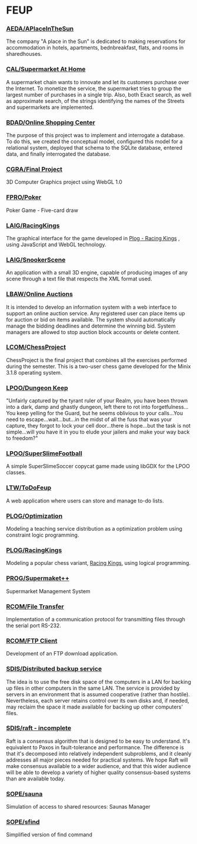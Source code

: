 # FEUP

### [AEDA/APlaceInTheSun](https://github.com/afonsobspinto/FEUP/tree/master/AEDA/APlaceInTheSun)
The company "A place in the Sun" is dedicated to making reservations for accommodation in hotels, apartments, bednbreakfast, flats, and rooms in sharedhouses.

### [CAL/Supermarket At Home](https://github.com/afonsobspinto/FEUP/tree/master/CAL/Supermarket%20At%20Home)
A supermarket chain wants to innovate and let its customers purchase over the Internet. 
To monetize the service, the supermarket tries to group the largest number of purchases in a single trip.
Also, both Exact search, as well as approximate search, of the strings identifying the names of the Streets and supermarkets are implemented.

### [BDAD/Online Shopping Center](https://github.com/afonsobspinto/FEUP/tree/master/BDAD/Online%20Shopping%20Center)
The purpose of this project was to implement and interrogate a database. To do this, we created the conceptual model, configured this model for a relational system, deployed that schema to the SQLite database, entered data, and finally interrogated the database.

### [CGRA/Final Project](https://github.com/afonsobspinto/FEUP/tree/master/CGRA/FinalProject)
3D Computer Graphics project using WebGL 1.0

### [FPRO/Poker](https://github.com/afonsobspinto/FEUP/tree/master/FPRO/Poker/src)
Poker Game - Five-card draw 

### [LAIG/RacingKings](https://github.com/afonsobspinto/FEUP/tree/master/LAIG/RacingKings)
The graphical interface for the game developed in [Plog - Racing Kings](https://github.com/afonsobspinto/FEUP/tree/master/PLOG/RacingKings) , using JavaScript and WebGL technology.

### [LAIG/SnookerScene](https://github.com/afonsobspinto/FEUP/tree/master/LAIG/SnookerScene)
An application with a small 3D engine, capable of producing images of any scene through a text file that respects the XML format used.

### [LBAW/Online Auctions](https://github.com/afonsobspinto/FEUP/tree/master/LBAW)
It is intended to develop an information system with a web interface to support an online auction service. Any registered user can place items up for auction or bid on items available. The system should automatically manage the bidding deadlines and determine the winning bid. System managers are allowed to stop auction block accounts or delete content.

### [LCOM/ChessProject](https://github.com/afonsobspinto/FEUP/tree/master/LCOM)
 ChessProject is the final project that combines all the exercises performed during the semester. This is a two-user chess game developed for the Minix 3.1.8 operating system.

### [LPOO/Dungeon Keep](https://github.com/afonsobspinto/FEUP/tree/master/LPOO/Dungeon%20Keep) 
"Unfairly captured by the tyrant ruler of your Realm, you have been thrown into a dark, damp and ghastly dungeon, left there to rot into forgetfulness... You keep yelling for the Guard, but he seems oblivious to your calls...You need to escape...wait...but...in the midst of all the fuss that was your capture, they forgot to lock your cell door...there is hope...but the task is not simple...will you have it in you to elude your jailers and make your way back to freedom?"

### [LPOO/SuperSlimeFootball](https://github.com/afonsobspinto/FEUP/tree/master/LPOO/SuperSlimeSoccer)
A simple SuperSlimeSoccer copycat game made using libGDX for the LPOO classes.

### [LTW/ToDoFeup](https://github.com/afonsobspinto/FEUP/tree/master/LTW/ToDoFeup)
A web application where users can store and manage to-do lists.

### [PLOG/Optimization](https://github.com/afonsobspinto/FEUP/tree/master/PLOG/Optimization)
Modeling a teaching service distribution as a optimization problem using constraint logic programming.

### [PLOG/RacingKings](https://github.com/afonsobspinto/FEUP/tree/master/PLOG/RacingKings)
Modeling a popular chess variant, [Racing Kings](https://lichess.org/variant/racingKings), using logical programming.

### [PROG/Supermaket++](https://github.com/afonsobspinto/FEUP/tree/master/PROG/Supermaket++)
Supermarket Management System
	
### [RCOM/File Transfer](https://github.com/afonsobspinto/FEUP/tree/master/RCOM/File%20Transfer)
Implementation of a communication protocol for transmitting files through the serial port RS-232.

### [RCOM/FTP Client](https://github.com/afonsobspinto/FEUP/tree/master/RCOM/FTP%20Client)
Development of an FTP download application.

### [SDIS/Distributed backup service](https://github.com/afonsobspinto/FEUP/tree/master/SDIS/distributed%20backup%20service) 
The idea is to use the free disk space of the computers in a LAN for backing up files in other computers in the same LAN. The service is provided by servers in an environment that is assumed cooperative (rather than hostile). Nevertheless, each server retains control over its own disks and, if needed, may reclaim the space it made available for backing up other computers' files.

### [SDIS/raft - incomplete](https://github.com/afonsobspinto/FEUP/tree/master/SDIS/raft) 
Raft is a consensus algorithm that is designed to be easy to understand. It's equivalent to Paxos in fault-tolerance and performance. The difference is that it's decomposed into relatively independent subproblems, and it cleanly addresses all major pieces needed for practical systems. We hope Raft will make consensus available to a wider audience, and that this wider audience will be able to develop a variety of higher quality consensus-based systems than are available today.

### [SOPE/sauna](https://github.com/afonsobspinto/FEUP/tree/master/SOPE/sauna) 
Simulation of access to shared resources: Saunas Manager

### [SOPE/sfind](https://github.com/afonsobspinto/FEUP/tree/master/SOPE/sfind)
Simplified version of find command





